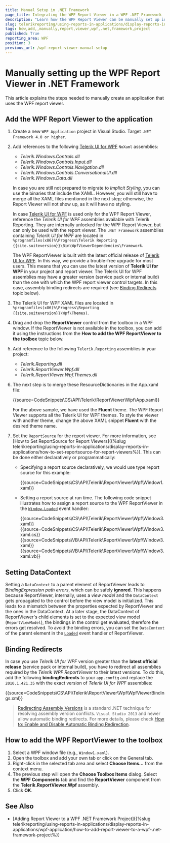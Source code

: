 ```yaml
---
title: Manual Setup in .NET Framework
page_title: Integrating the WPF Report Viewer in a WPF .NET Framework
description: "Learn how the WPF Report Viewer can be manually set up in a .NET Framework project with a few simple steps in Telerik Reporting."
slug: telerikreporting/using-reports-in-applications/display-reports-in-applications/wpf-application/how-to-add--manually-report-viewer-to-a-wpf-.net-framework-project
tags: how,add,,manually,report,viewer,wpf,.net,framework,project
published: True
reporting_area: WPF
position: 3
previous_url: /wpf-report-viewer-manual-setup
---
```


# Manually setting up the WPF Report Viewer in .NET Framework

This article explains the steps needed to manually create an application that uses the WPF report viewer.

## Add the WPF Report Viewer to the application

1. Create a new `WPF Application` project in Visual Studio. Target `.NET Framework 4.0 or higher`.

1. Add references to the following [Telerik UI for WPF](https://www.telerik.com/products/wpf/overview.aspx) `NoXaml` assemblies:

	+ *Telerik.Windows.Controls.dll*
	+ *Telerik.Windows.Controls.Input.dll*
	+ *Telerik.Windows.Controls.Navigation.dll*
 	+ *Telerik.Windows.Controls.ConversationalUI.dll*
	+ *Telerik.Windows.Data.dll*

	In case you are still not prepared to migrate to *Implicit Styling*, you can use the binaries that include the XAML. However, you will still have to merge all the XAML files mentioned in the next step; otherwise, the Report Viewer will not show up, as it will have no styling.
	
	In case [Telerik UI for WPF](https://www.telerik.com/products/wpf/overview.aspx) is used only for the WPF Report Viewer, reference the *Telerik UI for WPF* assemblies available with Telerik Reporting. They are internally unlocked for the WPF Report Viewer, but can only be used with the report viewer. The `.NET Framework` assemblies containing *Telerik UI for WPF* are located in `%programfiles(x86)%\Progress\Telerik Reporting {{site.suiteversion}}\Bin\WpfViewerDependencies\Framework`.
	
	The WPF ReportViewer is built with the latest official release of [Telerik UI for WPF](https://www.telerik.com/products/wpf/overview.aspx). In this way, we provide a trouble-free upgrade for most users. This means that you can use the latest version of **Telerik UI for WPF** in your project and report viewer. The Telerik UI for WPF assemblies may have a greater version (service pack or internal build) than the one with which the WPF report viewer control targets. In this case, assembly binding redirects are required (see [Binding Redirects](#binding-redirects) topic below).

1. The Telerik UI for WPF XAML files are located in `%programfiles(x86)%\Progress\Reporting {{site.suiteversion}}\Wpf\Themes)`.

1. Drag and drop the __ReportViewer__ control from the toolbox in a WPF window. If the ReportViewer is not available in the toolbox, you can add it using the instructions from the **How to add the WPF ReportViewer to the toolbox** topic below.

1. Add reference to the following `Telerik.Reporting` assemblies in your project:

	+ *Telerik.Reporting.dll*
	+ *Telerik.ReportViewer.Wpf.dll*
	+ *Telerik.ReportViewer.Wpf.Themes.dll*

1. The next step is to merge these ResourceDictionaries in the App.xaml file:

	{{source=CodeSnippets\CS\API\Telerik\ReportViewer\Wpf\App.xaml}}

	For the above sample, we have used the __Fluent__ theme. The WPF Report Viewer supports all the Telerik UI for WPF themes. To style the viewer with another theme, change the above XAML snippet __Fluent__ with the desired theme name.

1. Set the `ReportSource` for the report viewer. For more information, see [How to Set ReportSource for Report Viewers]({%slug telerikreporting/using-reports-in-applications/display-reports-in-applications/how-to-set-reportsource-for-report-viewers%}). This can be done either declaratively or programmatically:

	+ Specifying a report source declaratively, we would use type report source for this example:

		{{source=CodeSnippets\CS\API\Telerik\ReportViewer\Wpf\Window1.xaml}}

	+ Setting a report source at run time. The following code snippet illustrates how to assign a report source to the WPF ReportViewer in the [`Window.Loaded`](https://learn.microsoft.com/en-us/dotnet/desktop/wpf/advanced/how-to-handle-a-loaded-event?view=netframeworkdesktop-4.8) event handler:

		{{source=CodeSnippets\CS\API\Telerik\ReportViewer\Wpf\Window3.xaml}}
		{{source=CodeSnippets\CS\API\Telerik\ReportViewer\Wpf\Window3.xaml.cs}}
		{{source=CodeSnippets\VB\API\Telerik\ReportViewer\Wpf\Window3.xaml}}
		{{source=CodeSnippets\VB\API\Telerik\ReportViewer\Wpf\Window3.xaml.vb}}


## Setting DataContext

Setting a `DataContext` to a parent element of ReportViewer leads to *BindingExpression path errors*, which can be safely __ignored__. This happens because ReportViewer, internally, uses a *view model* and the `DataContext` gets propagated to the control before the view model is initialized. This leads to a mismatch between the properties expected by ReportViewer and the ones in the DataContext. At a later stage, the DataContext of ReportViewer's child elements is set to the expected view model (`ReportViewModel`), the bindings in the control get evaluated, therefore the errors get resolved. To avoid the binding errors, you can set the `DataContext` of the parent element in the [`Loaded`](https://learn.microsoft.com/en-us/dotnet/api/system.windows.frameworkelement.loaded?view=windowsdesktop-7.0) event handler of ReportViewer.

## Binding Redirects

In case you use *Telerik UI for WPF* version greater than the __latest official release__ (service pack or internal build), you have to redirect all assemblies required by the *Telerik WPF ReportViewer* to their latest versions. To do this, add the following __bindingRedirects__ to your `app.config` and replace the `2010.1.421.35` with the exact version of *Telerik UI for WPF* assemblies:

{{source=CodeSnippets\CS\API\Telerik\ReportViewer\Wpf\WpfViewerBindings.xml}}

> [Redirecting Assembly Versions](https://learn.microsoft.com/en-us/dotnet/framework/configure-apps/redirect-assembly-versions) is a standard .NET technique for resolving assembly version conflicts. `Visual Studio 2013` and newer allow automatic binding redirects. For more details, please check [How to: Enable and Disable Automatic Binding Redirection](https://learn.microsoft.com/en-us/dotnet/framework/configure-apps/how-to-enable-and-disable-automatic-binding-redirection).

## How to add the WPF ReportViewer to the toolbox

1. Select a WPF window file (e.g., `Window1.xaml`).
1. Open the toolbox and add your own tab or click on the General tab.
1. Right-click in the selected tab area and select **Choose Items…** from the context menu.
1. The previous step will open the **Choose Toolbox Items** dialog. Select the **WPF Components** tab and find the **ReportViewer** component from the **Telerik.ReportViewer.Wpf** assembly.
1. Click **OK**.

## See Also

* [Adding Report Viewer to a WPF .NET Framework Project]({%slug telerikreporting/using-reports-in-applications/display-reports-in-applications/wpf-application/how-to-add-report-viewer-to-a-wpf-.net-framework-project%})
